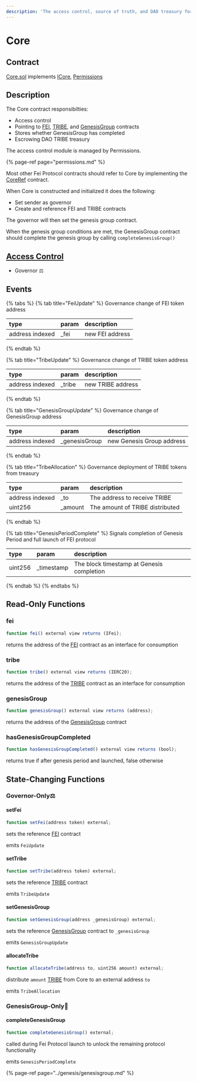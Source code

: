 ```yaml
---
description: 'The access control, source of truth, and DAO treasury for Fei Protocol'
---
```


# Core

## Contract

[Core.sol](https://github.com/fei-protocol/fei-protocol-core/blob/master/contracts/core/Core.sol) implements [ICore](https://github.com/fei-protocol/fei-protocol-core/blob/master/contracts/core/ICore.sol), [Permissions](https://github.com/fei-protocol/fei-protocol-core/blob/master/contracts/core/Permissions.sol)

## Description

The Core contract responsibilties:

* Access control
* Pointing to [FEI](../fei-stablecoin/), [TRIBE](../../governance/tribe.md), and [GenesisGroup](../genesis/genesisgroup.md) contracts
* Stores whether GenesisGroup has completed
* Escrowing DAO TRIBE treasury

The access control module is managed by Permissions.

{% page-ref page="permissions.md" %}

Most other Fei Protocol contracts should refer to Core by implementing the [CoreRef](../references/coreref.md) contract.

When Core is constructed and initialized it does the following:

* Set sender as governor
* Create and reference FEI and TRIBE contracts

The governor will then set the genesis group contract.

When the genesis group conditions are met, the GenesisGroup contract should complete the genesis group by calling `completeGenesisGroup()`

## [Access Control](./) 

* Governor ⚖️

## Events

{% tabs %}
{% tab title="FeiUpdate" %}
Governance change of FEI token address

| type | param | description |
| :--- | :--- | :--- |
| address indexed |  \_fei | new FEI address |
{% endtab %}

{% tab title="TribeUpdate" %}
Governance change of TRIBE token address

| type | param | description |
| :--- | :--- | :--- |
| address indexed |  \_tribe | new TRIBE address |
{% endtab %}

{% tab title="GenesisGroupUpdate" %}
Governance change of GenesisGroup address

| type | param | description |
| :--- | :--- | :--- |
| address indexed |  \_genesisGroup | new Genesis Group address |
{% endtab %}

{% tab title="TribeAllocation" %}
Governance deployment of TRIBE tokens from treasury

| type | param | description |
| :--- | :--- | :--- |
| address indexed |  \_to | The address to receive TRIBE |
| uint256 | \_amount | The amount of TRIBE distributed |
{% endtab %}

{% tab title="GenesisPeriodComplete" %}
Signals completion of Genesis Period and full launch of FEI protocol

| type | param | description |
| :--- | :--- | :--- |
| uint256 |  \_timestamp | The block timestamp at Genesis completion |
{% endtab %}
{% endtabs %}

## Read-Only Functions

### fei

```javascript
function fei() external view returns (IFei);
```

returns the address of the [FEI](../fei-stablecoin/fei-fei-usd.md) contract as an interface for consumption

### tribe

```javascript
function tribe() external view returns (IERC20);
```

returns the address of the [TRIBE](../../governance/tribe.md) contract as an interface for consumption

### genesisGroup

```javascript
function genesisGroup() external view returns (address);
```

returns the address of the [GenesisGroup](../genesis/genesisgroup.md) contract

### hasGenesisGroupCompleted

```javascript
function hasGenesisGroupCompleted() external view returns (bool);
```

returns true if after genesis period and launched, false otherwise

## State-Changing Functions <a id="state-changing-functions"></a>

### Governor-Only⚖️ 

#### setFei

```javascript
function setFei(address token) external;
```

sets the reference [FEI](../fei-stablecoin/fei-fei-usd.md) contract

emits `FeiUpdate`

#### setTribe

```javascript
function setTribe(address token) external;
```

sets the reference [TRIBE](../../governance/tribe.md) contract

emits `TribeUpdate`

#### setGenesisGroup

```javascript
function setGenesisGroup(address _genesisGroup) external;
```

sets the reference [GenesisGroup](../genesis/genesisgroup.md) contract to `_genesisGroup`

emits `GenesisGroupUpdate`

#### allocateTribe

```javascript
function allocateTribe(address to, uint256 amount) external;
```

distribute `amount` [TRIBE](../../governance/tribe.md) from Core to an external address `to`

emits `TribeAllocation`

### GenesisGroup-Only🚀

#### completeGenesisGroup

```javascript
function completeGenesisGroup() external;
```

called during Fei Protocol launch to unlock the remaining protocol functionality

emits `GenesisPeriodComplete`

{% page-ref page="../genesis/genesisgroup.md" %}

